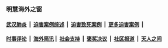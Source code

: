
### 明慧海外之窗

####  [武汉肺炎](indexes/365.md?t=06080801) &nbsp;|&nbsp;  [迫害案例综述](indexes/328.md?t=06080801) &nbsp;|&nbsp; [迫害致死案例](indexes/277.md?t=06080801)  &nbsp;|&nbsp; [更多迫害案例](indexes/81.md?t=06080801)  &nbsp;|&nbsp; 
####  [时事评论](indexes/19.md?t=06080801) &nbsp;|&nbsp; [海外简讯](indexes/245.md?t=06080801)&nbsp;|&nbsp;  [社会支持](indexes/140.md?t=06080801) &nbsp;|&nbsp; [褒奖决议](indexes/282.md?t=06080801) &nbsp;|&nbsp; [社区报道](indexes/91.md?t=06080801)  &nbsp;|&nbsp; [天人之间](indexes/78.md?t=06080801) 

